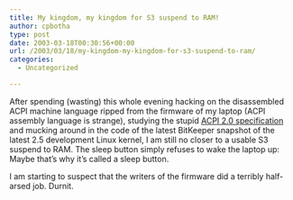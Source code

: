 ```yaml
---
title: My kingdom, my kingdom for S3 suspend to RAM!
author: cpbotha
type: post
date: 2003-03-18T00:30:56+00:00
url: /2003/03/18/my-kingdom-my-kingdom-for-s3-suspend-to-ram/
categories:
  - Uncategorized

---
```

After spending (wasting) this whole evening hacking on the disassembled ACPI machine language ripped from the firmware of my laptop (ACPI assembly language is strange), studying the stupid [ACPI 2.0 specification][1] and mucking around in the code of the latest BitKeeper snapshot of the latest 2.5 development Linux kernel, I am still no closer to a usable S3 suspend to RAM. The sleep button simply refuses to wake the laptop up: Maybe that’s why it’s called a sleep button.

I am starting to suspect that the writers of the firmware did a terribly half-arsed job. Durnit.

 [1]: http://www.acpi.info/
